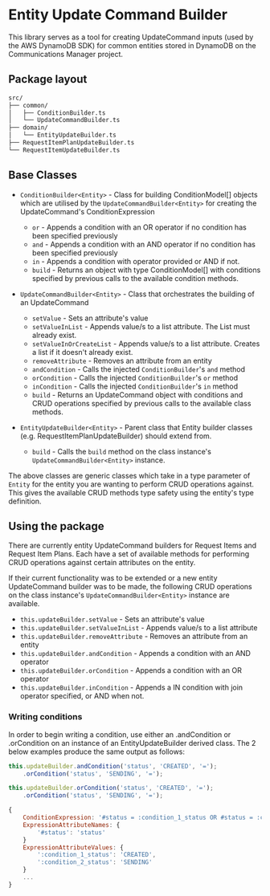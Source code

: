 # Entity Update Command Builder

This library serves as a tool for creating UpdateCommand inputs (used by the AWS DynamoDB SDK) for common entities stored in DynamoDB on the Communications Manager project.

## Package layout

```bash
src/
├── common/
│   ├── ConditionBuilder.ts
│   └── UpdateCommandBuilder.ts
├── domain/
│   └── EntityUpdateBuilder.ts
├── RequestItemPlanUpdateBuilder.ts
└── RequestItemUpdateBuilder.ts
```

## Base Classes

- `ConditionBuilder<Entity>` - Class for building ConditionModel[] objects which are utilised by the `UpdateCommandBuilder<Entity>` for creating the UpdateCommand's ConditionExpression
  - `or` - Appends a condition with an OR operator if no condition has been specified previously 
  - `and` - Appends a condition with an AND operator if no condition has been specified previously 
  - `in` - Appends a condition with operator provided or AND if not.
  - `build` - Returns an object with type ConditionModel[] with conditions specified by previous calls to the available condition methods.

- `UpdateCommandBuilder<Entity>` - Class that orchestrates the building of an UpdateCommand
  - `setValue` - Sets an attribute's value
  - `setValueInList` - Appends value/s to a list attribute. The List must already exist.
  - `setValueInOrCreateList` - Appends value/s to a list attribute. Creates a list if it doesn't already exist.
  - `removeAttribute` - Removes an attribute from an entity
  - `andCondition` - Calls the injected `ConditionBuilder`'s `and` method
  - `orCondition` - Calls the injected `ConditionBuilder`'s `or` method
  - `inCondition` - Calls the injected `ConditionBuilder`'s `in` method
  - `build` - Returns an UpdateCommand object with conditions and CRUD operations specified by previous calls to the available class methods.
- `EntityUpdateBuilder<Entity>` - Parent class that Entity builder classes (e.g. RequestItemPlanUpdateBuilder) should extend from.
  - `build` - Calls the `build` method on the class instance's `UpdateCommandBuilder<Entity>` instance.

The above classes are generic classes which take in a type parameter of `Entity` for the entity you are wanting to perform CRUD operations against. This gives the available CRUD methods type safety using the entity's type definition.

## Using the package

There are currently entity UpdateCommand builders for Request Items and Request Item Plans. Each have a set of available methods for performing CRUD operations against certain attributes on the entity.

If their current functionality was to be extended or a new entity UpdateCommand builder was to be made, the following CRUD operations on the class instance's `UpdateCommandBuilder<Entity>` instance are available.

- `this.updateBuilder.setValue` - Sets an attribute's value
- `this.updateBuilder.setValueInList` - Appends value/s to a list attribute
- `this.updateBuilder.removeAttribute` - Removes an attribute from an entity
- `this.updateBuilder.andCondition` - Appends a condition with an AND operator
- `this.updateBuilder.orCondition` - Appends a condition with an OR operator
- `this.updateBuilder.inCondition` - Appends a IN condition with join operator specified, or AND when not.

### Writing conditions

In order to begin writing a condition, use either an .andCondition or .orCondition on an instance of an EntityUpdateBuilder derived class. The 2 below examples produce the same output as follows:

```javascript
this.updateBuilder.andCondition('status', 'CREATED', '=');
    .orCondition('status', 'SENDING', '=');

this.updateBuilder.orCondition('status', 'CREATED', '=');
    .orCondition('status', 'SENDING', '=');
```

```javascript
{
    ConditionExpression: '#status = :condition_1_status OR #status = :condition_2_status'
    ExpressionAttributeNames: {
        '#status': 'status'
    }
    ExpressionAttributeValues: {
        ':condition_1_status': 'CREATED',
        ':condition_2_status': 'SENDING'
    }
    ...
}
```

